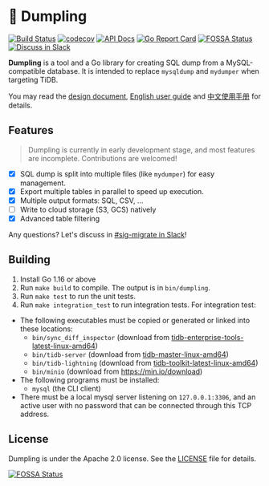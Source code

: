 🥟 Dumpling
============

[![Build Status](https://travis-ci.org/pingcap/tidb/dumpling.svg?branch=master)](https://travis-ci.org/pingcap/tidb/dumpling)
[![codecov](https://codecov.io/gh/pingcap/tidb/dumpling/branch/master/graph/badge.svg)](https://codecov.io/gh/pingcap/tidb/dumpling)
[![API Docs](https://img.shields.io/badge/go.dev-reference-007d9c?logo=go&logoColor=white)](https://pkg.go.dev/github.com/pingcap/tidb/dumpling)
[![Go Report Card](https://goreportcard.com/badge/github.com/pingcap/tidb/dumpling)](https://goreportcard.com/report/github.com/pingcap/tidb/dumpling)
[![FOSSA Status](https://app.fossa.com/api/projects/git%2Bgithub.com%2Fpingcap%2Fdumpling.svg?type=shield)](https://app.fossa.com/projects/git%2Bgithub.com%2Fpingcap%2Fdumpling?ref=badge_shield)
[![Discuss in Slack](https://img.shields.io/badge/slack-sig--migrate-4A154B?logo=slack)](https://slack.tidb.io/invite?team=tidb-community&channel=sig-migrate&ref=github_sig)

**Dumpling** is a tool and a Go library for creating SQL dump from a MySQL-compatible database.
It is intended to replace `mysqldump` and `mydumper` when targeting TiDB.

You may read the [design document](https://github.com/pingcap/community/blob/master/rfc/2019-12-06-dumpling.md), [English user guide](docs/en/user-guide.md) and [中文使用手册](docs/cn/user-guide.md) for details.

Features
--------

> Dumpling is currently in early development stage, and most features are incomplete. Contributions are welcomed!

- [x] SQL dump is split into multiple files (like `mydumper`) for easy management.
- [x] Export multiple tables in parallel to speed up execution.
- [x] Multiple output formats: SQL, CSV, ...
- [ ] Write to cloud storage (S3, GCS) natively
- [x] Advanced table filtering

Any questions? Let's discuss in [#sig-migrate in Slack](https://slack.tidb.io/invite?team=tidb-community&channel=sig-migrate&ref=github_sig)!

Building
--------

1. Install Go 1.16 or above
2. Run `make build` to compile. The output is in `bin/dumpling`.
3. Run `make test` to run the unit tests.
4. Run `make integration_test` to run integration tests. For integration test:
  - The following executables must be copied or generated or linked into these locations:
    * `bin/sync_diff_inspector` (download from [tidb-enterprise-tools-latest-linux-amd64](http://download.pingcap.org/tidb-enterprise-tools-latest-linux-amd64.tar.gz))
    * `bin/tidb-server` (download from [tidb-master-linux-amd64](https://download.pingcap.org/tidb-master-linux-amd64.tar.gz))
    * `bin/tidb-lightning` (download from [tidb-toolkit-latest-linux-amd64](https://download.pingcap.org/tidb-toolkit-latest-linux-amd64.tar.gz))
    * `bin/minio` (download from <https://min.io/download>)
  - The following programs must be installed:
    * `mysql` (the CLI client)
  - There must be a local mysql server listening on `127.0.0.1:3306`, and an active user with no password that can be connected through this TCP address.


License
-------

Dumpling is under the Apache 2.0 license. See the [LICENSE](./LICENSE) file for details.


[![FOSSA Status](https://app.fossa.com/api/projects/git%2Bgithub.com%2Fpingcap%2Fdumpling.svg?type=large)](https://app.fossa.com/projects/git%2Bgithub.com%2Fpingcap%2Fdumpling?ref=badge_large)